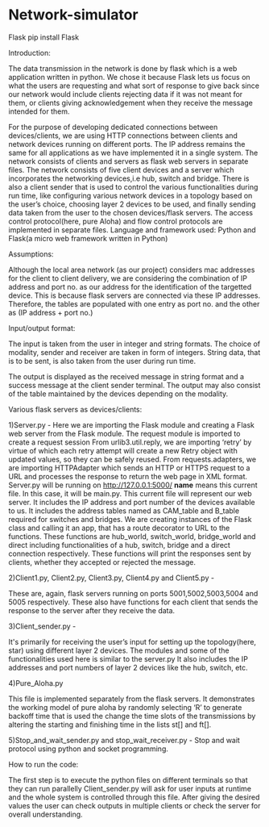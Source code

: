 # Network-simulator

Flask 
pip install Flask

Introduction: 

The data transmission in the network is done by flask which is a web application written in python. We chose it because Flask lets us focus on what the users are requesting and what sort of response to give back since our network would include clients rejecting data if it was not meant for them, or clients giving acknowledgement when they receive the message intended for them.

For the purpose of developing dedicated connections between devices/clients, we are using HTTP connections between clients and network devices running on different ports. The IP address remains the same for all applications as we have implemented it in a single system.  The network consists of clients and servers as flask web servers in separate files. The network consists of five client devices and a server which incorporates the networking devices,i.e hub, switch and bridge. There is also a client sender that is used to control the various functionalities during run time, like configuring various network devices in a topology based on the user’s choice, choosing layer 2 devices to be used, and finally sending data taken from the user to the chosen devices/flask servers. The access control protocol(here, pure Aloha) and flow control protocols are implemented in separate files.
Language and framework used: Python and Flask(a micro web framework written in Python) 


Assumptions:

 Although the local area network (as our project) considers mac addresses for the client to client delivery, we are considering the combination of IP address and port no. as our address for the identification of the targetted device. This is because flask servers are connected via these IP addresses. Therefore, the tables are populated with one entry as port no. and the other as (IP address + port no.)


Input/output format:

The input is taken from the user in integer and string formats. The choice of modality, sender and receiver are taken in form of integers. String data, that is to be sent,  is also taken from the user during run time.

The output is displayed as the received message in string format and a success message at the client sender terminal. The output may also consist of the table maintained by the devices depending on the modality.



Various flask servers as devices/clients:

1)Server.py - 
Here we are importing the Flask module and creating a Flask web server from the Flask module. 
The request module is imported to create a request session
From urlib3.util.reply, we are importing ‘retry’ by virtue of which each retry attempt will create a new Retry object with updated values, so they can be safely reused.
From requests.adapters, we are importing HTTPAdapter which sends an HTTP or HTTPS request to a URL and processes the response to return the web page in XML format.
Server.py will be running on http://127.0.0.1:5000/
__name__ means this current file. In this case, it will be main.py. This current file will represent our web server.
It includes the IP address and port number of the devices available to us.
It includes the address tables named as CAM_table and B_table required for switches and bridges.
We are creating instances of the Flask class and calling it an app, that has a route decorator to URL to the functions. These functions are hub_world, switch_world, bridge_world and direct including functionalities of a hub, switch, bridge and a direct connection respectively. These functions will print the responses sent by clients, whether they accepted or rejected the message.

2)Client1.py, Client2.py, Client3.py, Client4.py and Client5.py -

These are, again, flask servers running on ports 5001,5002,5003,5004 and 5005 respectively.
These also have functions for each client that sends the response to the server after they receive the data.

               
3)Client_sender.py -
            
It's primarily for receiving the user’s input for setting up the topology(here, star) using different layer 2 devices.
The modules and some of the functionalities used here is similar to the server.py
It also includes the IP addresses and port numbers of layer 2 devices like the hub, switch, etc.

4)Pure_Aloha.py

This file is implemented separately from the flask servers.
It demonstrates the working model of pure aloha by randomly selecting ‘R’ to generate backoff time that is used the change the time slots of the transmissions by altering the starting and finishing time in the lists st[] and ft[].


5)Stop_and_wait_sender.py and stop_wait_receiver.py -
                 Stop and wait protocol using python and socket programming.

How to run the code:

The first step is to execute the python files on different terminals so that they can run parallelly
Client_sender.py will ask for user inputs at runtime and the whole system is controlled through this file.
After giving the desired values the user can check outputs in multiple clients or check the server for overall understanding. 


